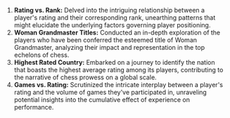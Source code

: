 1. **Rating vs. Rank:** Delved into the intriguing relationship between a player's rating and their corresponding rank, unearthing patterns that might elucidate the underlying factors governing player positioning.
2. **Woman Grandmaster Titles:** Conducted an in-depth exploration of the players who have been conferred the esteemed title of Woman Grandmaster, analyzing their impact and representation in the top echelons of chess.
3. **Highest Rated Country:** Embarked on a journey to identify the nation that boasts the highest average rating among its players, contributing to the narrative of chess prowess on a global scale.
4. **Games vs. Rating:** Scrutinized the intricate interplay between a player's rating and the volume of games they've participated in, unraveling potential insights into the cumulative effect of experience on performance.
